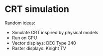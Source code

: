 # CRT simulation

Random ideas:

- Simulate CRT inspired by physical models
- Run on GPU
- Vector displays: DEC Type 340
- Raster displays: Knight TV

